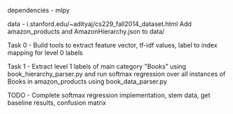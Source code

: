 dependencies - 
mlpy

data -
i.stanford.edu/~adityaj/cs229_fall2014_dataset.html
Add amazon_products and AmazonHierarchy.json to data/

Task 0 - 
Build tools to extract feature vector, tf-idf values, label to index mapping
for level 0 labels

Task 1 - 
Extract level 1 labels of main category "Books" using book_hierarchy_parser.py
and run softmax regression over all instances of Books in amazon_products using book_data_parser.py

TODO - 
Complete softmax regression implementation, stem data, get baseline results,
confusion matrix
